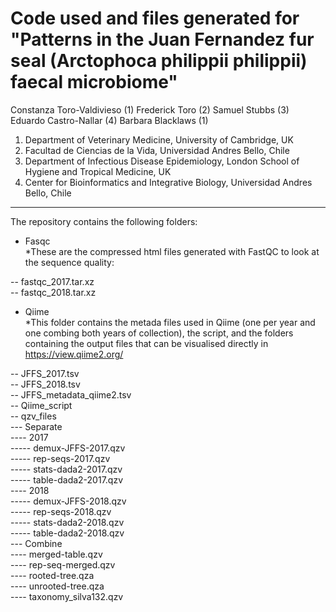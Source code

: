# Code used and files generated for "Patterns in the Juan Fernandez fur seal (Arctophoca philippii philippii) faecal microbiome"

Constanza Toro-Valdivieso (1)
Frederick Toro (2)
Samuel Stubbs (3)
Eduardo Castro-Nallar (4)
Barbara Blacklaws (1)

1. Department of Veterinary Medicine, University of Cambridge, UK
2. Facultad de Ciencias de la Vida, Universidad Andres Bello, Chile
3. Department of Infectious Disease Epidemiology, London School of Hygiene and Tropical Medicine, UK
4. Center for Bioinformatics and Integrative Biology, Universidad Andres Bello, Chile
-------------------------------------------------------------------------------------
The repository contains the following folders:

- Fasqc   
*These are the compressed html files generated with FastQC to look at the sequence quality:  
   
-- fastqc_2017.tar.xz  
-- fastqc_2018.tar.xz  
  
- Qiime  
*This folder contains the metada files used in Qiime (one per year and one combing both years of collection), the script, and the folders containing the output files that can be visualised directly in https://view.qiime2.org/  
  
-- JFFS_2017.tsv  
-- JFFS_2018.tsv  
-- JFFS_metadata_qiime2.tsv  
-- Qiime_script  
-- qzv_files  
--- Separate  
---- 2017  
----- demux-JFFS-2017.qzv  
----- rep-seqs-2017.qzv  
----- stats-dada2-2017.qzv  
----- table-dada2-2017.qzv  
---- 2018  
----- demux-JFFS-2018.qzv  
----- rep-seqs-2018.qzv  
----- stats-dada2-2018.qzv  
----- table-dada2-2018.qzv  
--- Combine  
---- merged-table.qzv  
---- rep-seq-merged.qzv  
---- rooted-tree.qza  
---- unrooted-tree.qza  
---- taxonomy_silva132.qzv  
